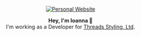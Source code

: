 <p align="center">
  <a href="https://www.imourtz.com/" target="_blank">
    <img src="https://www.imourtz.com/images/readmeGit.svg" alt="Personal Website" />
  </a>  
</p>

<p align="center">
  <b>Hey, I'm Ioanna 👋</b> <br />
  I'm working as a Developer for <a href="https://www.threadsstyling.com/" target="_blank">Threads Styling, Ltd</a>.
</p>
